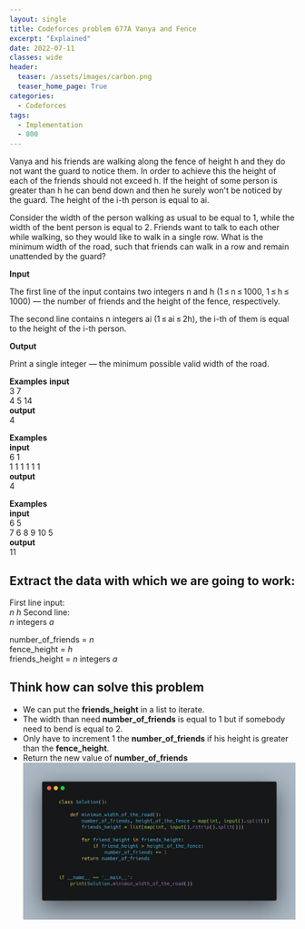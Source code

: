 ```yaml
---
layout: single
title: Codeforces problem 677A Vanya and Fence
excerpt: "Explained"
date: 2022-07-11
classes: wide
header:
  teaser: /assets/images/carbon.png
  teaser_home_page: True
categories:
  - Codeforces
tags:
  - Implementation
  - 800
---
```


Vanya and his friends are walking along the fence of height h and they do not want the guard to notice them. In order to achieve this the height of each of the friends should not exceed h. If the height of some person is greater than h he can bend down and then he surely won't be noticed by the guard. The height of the i-th person is equal to ai.

Consider the width of the person walking as usual to be equal to 1, while the width of the bent person is equal to 2. Friends want to talk to each other while walking, so they would like to walk in a single row. What is the minimum width of the road, such that friends can walk in a row and remain unattended by the guard?

**Input**

The first line of the input contains two integers n and h (1 ≤ n ≤ 1000, 1 ≤ h ≤ 1000) — the number of friends and the height of the fence, respectively.

The second line contains n integers ai (1 ≤ ai ≤ 2h), the i-th of them is equal to the height of the i-th person.

**Output**

Print a single integer — the minimum possible valid width of the road.


**Examples**
**input**<br>
3 7<br>
4 5 14<br>
**output**<br>
4

**Examples**<br>
**input**<br>
6 1<br>
1 1 1 1 1 1<br>
**output**<br>
4

**Examples**<br>
**input**<br>
6 5<br>
7 6 8 9 10 5<br>
**output**<br>
11

## Extract the data with which we are going to work:

First line input:<br>
*n* *h*
Second line:<br>
*n* integers *a*

number_of_friends = *n*<br>
fence_height = *h*<br>
friends_height = *n* integers *a*

## Think how can solve this problem

- We can put the **friends_height** in a list to iterate.
- The width than need **number_of_friends** is equal to 1 but if somebody need to bend is equal to 2.
- Only have to increment 1 the **number_of_friends** if his height is greater than the **fence_height**.
- Return the new value of **number_of_friends**
![](/assets/images/carbon.png)

